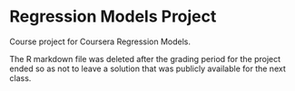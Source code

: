 # Regression Models Project

Course project for Coursera Regression Models.

The R markdown file was deleted after the grading period for the project ended so as not to leave a solution that was publicly available for the next class.
